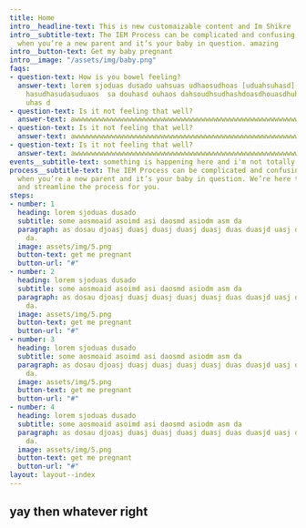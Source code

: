 ```yaml
---
title: Home
intro__headline-text: This is new customaizable content and Im Shikre
intro__subtitle-text: The IEM Process can be complicated and confusing, especially
  when you’re a new parent and it’s your baby in question. amazing
intro__button-text: Get my baby pregnant
intro__image: "/assets/img/baby.png"
faqs:
- question-text: How is you bowel feeling?
  answer-text: lorem sjoduas dusado uahsuas udhaosudhoas [uduahsuhasd](http://google.com)
    hasudhasudasuduaos  sa douhasd ouhaos dahsoudhsudhashdoasdhouasdhuhasd ouhaos
    uhas d
- question-text: Is it not feeling that well?
  answer-text: awwwwwwwwwwwwwwwwwwwwwwwwwwwwwwwwwwwwwwwwwwwwwwwwwwwwwwwwwwwwwwwwwwwwwwwwwwwwwwwwwwwwwwwwwwwwwwwwwwwwwwwwwwwwwwwwwwwwwwwwwwwwwwwwwwwwwwwwwwww
- question-text: Is it not feeling that well?
  answer-text: awwwwwwwwwwwwwwwwwwwwwwwwwwwwwwwwwwwwwwwwwwwwwwwwwwwwwwwwwwwwwwwwwwwwwwwwwwwwwwwwwwwwwwwwwwwwwwwwwwwwwwwwwwwwwwwwwwwwwwwwwwwwwwwwwwwwwwwwwwww
- question-text: Is it not feeling that well?
  answer-text: awwwwwwwwwwwwwwwwwwwwwwwwwwwwwwwwwwwwwwwwwwwwwwwwwwwwwwwwwwwwwwwwwwwwwwwwwwwwwwwwwwwwwwwwwwwwwwwwwwwwwwwwwwwwwwwwwwwwwwwwwwwwwwwwwwwwwwwwwwww
events__subtitle-text: something is happening here and i'm not totally sad about *it*
process__subtitle-text: The IEM Process can be complicated and confusing, especially
  when you’re a new parent and it’s your baby in question. We’re here to simplify
  and streamline the process for you.
steps:
- number: 1
  heading: lorem sjoduas dusado
  subtitle: some aosmoaid asoimd asi daosmd asiodm asm da
  paragraph: as dosau djoasj duasj duasj duasj duasj duas duasjd uasj duasj dusaj
    da.
  image: assets/img/5.png
  button-text: get me pregnant
  button-url: "#"
- number: 2
  heading: lorem sjoduas dusado
  subtitle: some aosmoaid asoimd asi daosmd asiodm asm da
  paragraph: as dosau djoasj duasj duasj duasj duasj duas duasjd uasj duasj dusaj
    da.
  image: assets/img/5.png
  button-text: get me pregnant
  button-url: "#"
- number: 3
  heading: lorem sjoduas dusado
  subtitle: some aosmoaid asoimd asi daosmd asiodm asm da
  paragraph: as dosau djoasj duasj duasj duasj duasj duas duasjd uasj duasj dusaj
    da.
  image: assets/img/5.png
  button-text: get me pregnant
  button-url: "#"
- number: 4
  heading: lorem sjoduas dusado
  subtitle: some aosmoaid asoimd asi daosmd asiodm asm da
  paragraph: as dosau djoasj duasj duasj duasj duasj duas duasjd uasj duasj dusaj
    da.
  image: assets/img/5.png
  button-text: get me pregnant
  button-url: "#"
layout: layout--index
---
```


## yay then whatever right




































<!-- <div class="intro">

	<h1>Aman Srivastava is a freelance graphic designer with a focus on branding, storytelling, and illustration.</h1>

	<h2>Check out <a href="#">his work</a>, learn more <a href="#">about him</a> or <a href="#">high five him</a>.</h2>
</div>

<div class="intro">
	<h1>Check out <a href="#">his work</a>, learn more <a href="#">about him</a> or <a href="#">high five him</a>.</h1>
</div>

</a><a href="#">
	<span>we all do something.</span>
</a>



<a href="#">
	<span>we all do something.</span>
</a>
<a href="#">
	<span>we all do something.</span>
</a>
<a href="#">
	<span>we all do something.</span>
</a>
<a href="#">
	<span>we all do something.</span>
</a>
<a href="#">
	<span>we all do something.</span>
</a>
<a href="#">
	<span>we all do something.</span>
</a>
<a href="#">
	<span>we all do something.</span>
</a>
<a href="#">
	<span>we all do something.</span>
</a>
<a href="#">
	<span>we all do something.</span>
</a> -->
